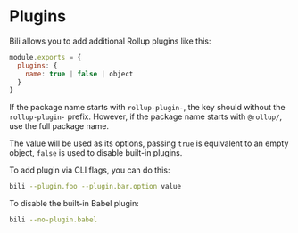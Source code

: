 # Plugins

Bili allows you to add additional Rollup plugins like this:

```js
module.exports = {
  plugins: {
    name: true | false | object
  }
}
```

If the package name starts with `rollup-plugin-`, the key should without the `rollup-plugin-` prefix. However, if the package name starts with `@rollup/`, use the full package name.

The value will be used as its options, passing `true` is equivalent to an empty object, `false` is used to disable built-in plugins.

To add plugin via CLI flags, you can do this:

```bash
bili --plugin.foo --plugin.bar.option value
```

To disable the built-in Babel plugin:

```bash
bili --no-plugin.babel
```
